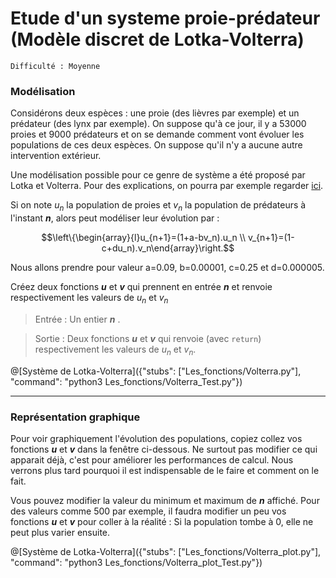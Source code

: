 # Etude d'un systeme proie-prédateur (Modèle discret de Lotka-Volterra)
`Difficulté : Moyenne`

### Modélisation

Considérons deux espèces : une proie (des lièvres par exemple) et un prédateur (des lynx par exemple). On suppose qu'à ce jour, il y a 53000 proies et 9000 prédateurs et on se demande comment vont évoluer les populations de ces deux espèces. On suppose qu'il n'y a aucune autre intervention extérieur.

Une modélisation possible pour ce genre de système a été proposé par Lotka et Volterra. Pour des explications, on pourra par exemple regarder [ici](http://mathematiques.ac-bordeaux.fr/lycee2010/voie_generale/Stage_spe_TS/annexe12_modele_proie_predateur_de_volterra.pdf). 

Si on note $`u_n`$ la population de proies et $`v_n`$ la population de prédateurs à l'instant ***n***, alors peut modéliser leur évolution par :
```math
\left\{\begin{array}{l}u_{n+1}=(1+a-bv_n).u_n \\ v_{n+1}=(1-c+du_n).v_n\end{array}\right.
```
Nous allons prendre pour valeur a=0.09, b=0.00001, c=0.25 et d=0.000005.

Créez deux fonctions ***u*** et ***v*** qui prennent en entrée ***n*** et renvoie respectivement les valeurs de $`u_n`$ et $`v_n`$

> Entrée : Un entier ***n*** .

> Sortie : Deux fonctions ***u*** et ***v*** qui renvoie (avec `return`) respectivement les valeurs de $`u_n`$ et $`v_n`$.

@[Système de Lotka-Volterra]({"stubs": ["Les_fonctions/Volterra.py"], "command": "python3 Les_fonctions/Volterra_Test.py"})

---

### Représentation graphique

Pour voir graphiquement l'évolution des populations, copiez collez vos fonctions ***u*** et ***v*** dans la fenêtre ci-dessous.
Ne surtout pas modifier ce qui apparait déjà, c'est pour améliorer les performances de calcul. Nous verrons plus tard pourquoi il est indispensable de le faire et comment on le fait.

Vous pouvez modifier la valeur du minimum et maximum de ***n*** affiché. Pour des valeurs comme 500 par exemple, il faudra modifier un peu vos fonctions ***u*** et ***v*** pour coller à la réalité : Si la population tombe à 0, elle ne peut plus varier ensuite.

@[Système de Lotka-Volterra]({"stubs": ["Les_fonctions/Volterra_plot.py"], "command": "python3 Les_fonctions/Volterra_plot_Test.py"})
